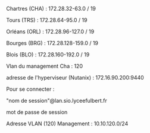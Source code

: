 
Chartres (CHA) : 172.28.32-63.0 / 19 <br>

Tours (TRS) : 172.28.64-95.0 / 19 <br>

Orléans (ORL) : 172.28.96-127.0 / 19 <br>

Bourges (BRG) : 172.28.128-159.0 / 19 <br>

Blois (BLO) : 172.28.160-192.0 / 19 <br>

Vlan du management Cha : 120 <br>

adresse de l'hyperviseur (Nutanix) : 172.16.90.200:9440 <br>

Pour se connecter : <br>

"nom de session"@lan.sio.lyceefulbert.fr <br>

mot de passe de session <br>

Adresse VLAN (120) Management : 10.10.120.0/24